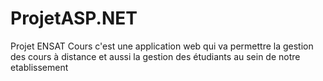 # ProjetASP.NET
Projet ENSAT Cours c'est une application web qui va permettre la gestion des cours à distance et aussi la gestion des étudiants au sein de notre etablissement
